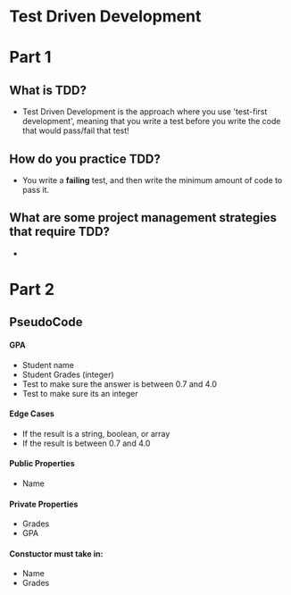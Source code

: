 # Test Driven Development

# Part 1

## What is TDD?
* Test Driven Development is the approach where you use 'test-first development', meaning that you write a test before you write the code that would pass/fail that test! 

## How do you practice TDD?
* You write a **failing** test, and then write the minimum amount of code to pass it.

## What are some project management strategies that require TDD?
* 

# Part 2

## PseudoCode

#### GPA
* Student name
* Student Grades (integer)
* Test to make sure the answer is between 0.7 and 4.0
* Test to make sure its an integer
 
#### Edge Cases
* If the result is a string, boolean, or array
* If the result is between 0.7 and 4.0

#### Public Properties
* Name

#### Private Properties
* Grades
* GPA

#### Constuctor must take in:
* Name
* Grades
